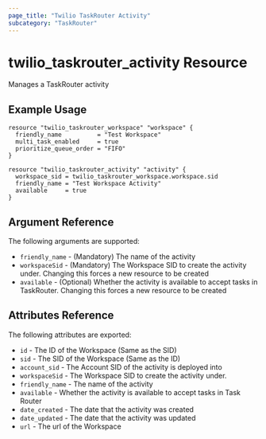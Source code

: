 ```yaml
---
page_title: "Twilio TaskRouter Activity"
subcategory: "TaskRouter"
---
```


# twilio_taskrouter_activity Resource

Manages a TaskRouter activity

## Example Usage

```hcl
resource "twilio_taskrouter_workspace" "workspace" {
  friendly_name          = "Test Workspace"
  multi_task_enabled     = true
  prioritize_queue_order = "FIFO"
}

resource "twilio_taskrouter_activity" "activity" {
  workspace_sid = twilio_taskrouter_workspace.workspace.sid
  friendly_name = "Test Workspace Activity"
  available     = true
}
```

## Argument Reference

The following arguments are supported:

* `friendly_name` - (Mandatory) The name of the activity
* `workspaceSid` - (Mandatory) The Workspace SID to create the activity under. Changing this forces a new resource to be created
* `available` - (Optional) Whether the activity is available to accept tasks in TaskRouter. Changing this forces a new resource to be created

## Attributes Reference

The following attributes are exported:

* `id` - The ID of the Workspace (Same as the SID)
* `sid` - The SID of the Workspace (Same as the ID)
* `account_sid` - The Account SID of the activity is deployed into
* `workspaceSid` - The Workspace SID to create the activity under.
* `friendly_name` - The name of the activity
* `available` -  Whether the activity is available to accept tasks in Task Router
* `date_created` - The date that the activity was created
* `date_updated` - The date that the activity was updated
* `url` - The url of the Workspace
